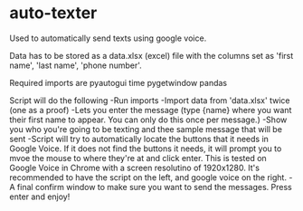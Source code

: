 # auto-texter
Used to automatically send texts using google voice.

Data has to be stored as a data.xlsx (excel) file with the columns set as 'first name', 'last name', 'phone number'. 

Required imports are 
pyautogui
time
pygetwindow
pandas


Script will do the following
-Run imports
-Import data from 'data.xlsx' twice (one as a proof)
-Lets you enter the message (type {name} where you want their first name to appear. You can only do this once per message.)
-Show you who you're going to be texting and thee sample message that will be sent
-Script will try to automatically locate the buttons that it needs in Google Voice. If it does not find the buttons it needs, it will prompt you to mvoe the mouse to where they're at and click enter. This is tested on Google Voice in Chrome with a screen resolutino of 1920x1280. It's recommended to have the script on the left, and google voice on the right.
-A final confirm window to make sure you want to send the messages. Press enter and enjoy!
